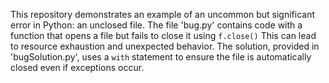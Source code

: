 This repository demonstrates an example of an uncommon but significant error in Python: an unclosed file.  The file 'bug.py' contains code with a function that opens a file but fails to close it using `f.close()` This can lead to resource exhaustion and unexpected behavior.  The solution, provided in 'bugSolution.py', uses a `with` statement to ensure the file is automatically closed even if exceptions occur.